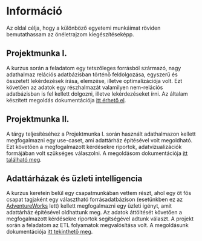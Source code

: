 # Információ

Az oldal célja, hogy a különböző egyetemi munkáimat röviden bemutathassam az önéletrajzom kiegészítéseképp.

## Projektmunka I.

A kurzus során a feladatom egy tetszőleges forrásból származó, nagy adathalmaz relációs adatbázisban történő feldolgozása, egyszerű és összetett lekérdezések írása, elemzése, illetve optimalizációja volt. Ezt követően az adatok egy részhalmazát valamilyen nem-relációs adatbázisban is fel kellett dolgozni, illetve lekérdezéseket írni.
Az általam készített megoldás dokumentációja [itt érhető el](https://github.com/bozsobence/bozsobence.github.io/raw/main/docs/projekt1.pdf).

## Projektmunka II.

A tárgy teljesítéséhez a Projektmunka I. során használt adathalmazon kellett megfogalmazni egy use-caset, ami adattárház építésével volt megoldható. Ezt követően a megfogalmazott kérdésekre riportok, adatvizualizációk formájában volt szükséges válaszolni.
A megoldásom dokumentációja [itt található meg](https://github.com/bozsobence/bozsobence.github.io/raw/main/docs/projekt2.pdf).

## Adattárházak és üzleti intelligencia

A kurzus keretein belül egy csapatmunkában vettem részt, ahol egy öt fős csapat tagjaként egy választható forrásadatbázison (esetünkben ez az [AdventureWorks](https://docs.microsoft.com/en-us/sql/samples/adventureworks-install-configure?view=sql-server-ver15&tabs=ssms) lett) kellett megfogalmazni egy üzleti igényt, amit adattárház építésével oldhattunk meg. Az adatok áttöltését követően a megfogalmazott kérdésekre riportok segítségével adtunk választ. A projekt során a feladatom az ETL folyamatok megvalósítása volt.
A megoldásunk dokumentációja [itt tekinthető meg](https://github.com/bozsobence/bozsobence.github.io/raw/main/docs/adattarhaz_csapatmunka.pdf).
